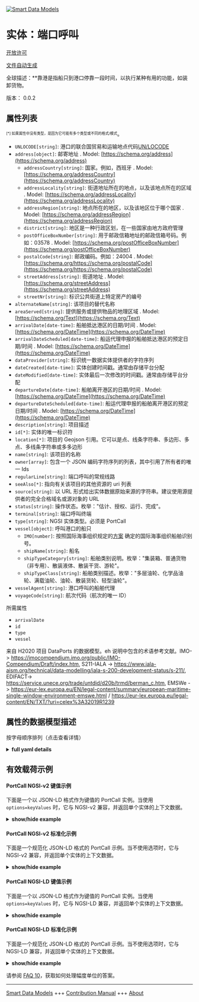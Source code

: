 <!-- 10-Header -->  
[![Smart Data Models](https://smartdatamodels.org/wp-content/uploads/2022/01/SmartDataModels_logo.png "Logo")](https://smartdatamodels.org)  
实体：端口呼叫  
=======<!-- /10-Header -->  
<!-- 15-License -->  
[开放许可](https://github.com/smart-data-models//dataModel.MarineTransport/blob/master/PortCall/LICENSE.md)  
[文件自动生成](https://docs.google.com/presentation/d/e/2PACX-1vTs-Ng5dIAwkg91oTTUdt8ua7woBXhPnwavZ0FxgR8BsAI_Ek3C5q97Nd94HS8KhP-r_quD4H0fgyt3/pub?start=false&loop=false&delayms=3000#slide=id.gb715ace035_0_60)  
<!-- /15-License -->  
<!-- 20-Description -->  
全球描述：**靠港是指船只到港口停靠一段时间，以执行某种有用的功能，如装卸货物。  
版本： 0.0.2  
<!-- /20-Description -->  
<!-- 30-PropertiesList -->  

## 属性列表  

<sup><sub>[*] 如果属性中没有类型，是因为它可能有多个类型或不同的格式/模式</sub></sup>。  
- `UNLOCODE[string]`: 港口的联合国贸易和运输地点代码[UN/LOCODE](https://unece.org/trade/cefact/unlocode-code-list-country-and-territory)  - `address[object]`: 邮寄地址  . Model: [https://schema.org/address](https://schema.org/address)	- `addressCountry[string]`: 国家。例如，西班牙  . Model: [https://schema.org/addressCountry](https://schema.org/addressCountry)  
	- `addressLocality[string]`: 街道地址所在的地点，以及该地点所在的区域  . Model: [https://schema.org/addressLocality](https://schema.org/addressLocality)  
	- `addressRegion[string]`: 地点所在的地区，以及该地区位于哪个国家  . Model: [https://schema.org/addressRegion](https://schema.org/addressRegion)  
	- `district[string]`: 地区是一种行政区划，在一些国家由地方政府管理    
	- `postOfficeBoxNumber[string]`: 用于邮政信箱地址的邮政信箱号码。例如：03578  . Model: [https://schema.org/postOfficeBoxNumber](https://schema.org/postOfficeBoxNumber)  
	- `postalCode[string]`: 邮政编码。例如：24004  . Model: [https://schema.org/https://schema.org/postalCode](https://schema.org/https://schema.org/postalCode)  
	- `streetAddress[string]`: 街道地址  . Model: [https://schema.org/streetAddress](https://schema.org/streetAddress)  
	- `streetNr[string]`: 标识公共街道上特定房产的编号    
- `alternateName[string]`: 该项目的替代名称  - `areaServed[string]`: 提供服务或提供物品的地理区域  . Model: [https://schema.org/Text](https://schema.org/Text)- `arrivalDate[date-time]`: 船舶抵达港区的日期/时间  . Model: [https://schema.org/DateTime](https://schema.org/DateTime)- `arrivalDateScheduled[date-time]`: 船运代理申报的船舶抵达港区的预定日期/时间  . Model: [https://schema.org/DateTime](https://schema.org/DateTime)- `dataProvider[string]`: 标识统一数据实体提供者的字符序列  - `dateCreated[date-time]`: 实体创建时间戳。通常由存储平台分配  - `dateModified[date-time]`: 实体最后一次修改的时间戳。通常由存储平台分配  - `departureDate[date-time]`: 船舶离开港区的日期/时间  . Model: [https://schema.org/DateTime](https://schema.org/DateTime)- `departureDateScheduled[date-time]`: 船运代理申报的船舶离开港区的预定日期/时间  . Model: [https://schema.org/DateTime](https://schema.org/DateTime)- `description[string]`: 项目描述  - `id[*]`: 实体的唯一标识符  - `location[*]`: 项目的 Geojson 引用。它可以是点、线条字符串、多边形、多点、多线条字符串或多多边形  - `name[string]`: 该项目的名称  - `owner[array]`: 包含一个 JSON 编码字符序列的列表，其中引用了所有者的唯一 Ids  - `regularLine[string]`: 端口呼叫的常规线路  - `seeAlso[*]`: 指向有关该项目的其他资源的 uri 列表  - `source[string]`: 以 URL 形式给出实体数据原始来源的字符串。建议使用源提供者的完全合格域名或源对象的 URL  - `status[string]`: 操作状态。枚举："估计、授权、运行、完成"。  - `terminal[string]`: 端口呼叫终端  - `type[string]`: NGSI 实体类型。必须是 PortCall  - `vessel[object]`: 呼叫港口的船只  	- `IMO[number]`: 按照国际海事组织规定的[方案](https://www.imo.org/en/OurWork/IIIS/Pages/IMO-Identification-Number-Schemes.aspx) 确定的国际海事组织船舶识别号。    
	- `shipName[string]`: 船名    
	- `shipTypeCategory[string]`: 船舶类别说明。枚举："集装箱、普通货物（非专用）、散装液体、散装干货、游轮"。    
	- `shipTypeClass[string]`: 船舶类别描述。枚举："多层油轮、化学品油轮、满载油轮、油轮、散装货轮、轻型油轮"。    
- `vesselAgent[string]`: 港口呼叫的船舶代理  - `voyageCode[string]`: 航次代码（航次的唯一 ID）  <!-- /30-PropertiesList -->  
<!-- 35-RequiredProperties -->  
所需属性  
- `arrivalDate`  - `id`  - `type`  - `vessel`  <!-- /35-RequiredProperties -->  
<!-- 40-NotesYaml -->  
来自 H2020 项目 DataPorts 的数据模型。eh 说明中包含的术语参考文献。IMO-> https://imocompendium.imo.org/public/IMO-Compendium/Draft/index.htm, S211-IALA -> https://www.iala-aism.org/technical/data-modelling/iala-s-200-development-status/s-211/, EDIFACT-> https://service.unece.org/trade/untdid/d20b/trmd/berman_c.htm, EMSWe -> https://eur-lex.europa.eu/EN/legal-content/summary/european-maritime-single-window-environment-emswe.html / https://eur-lex.europa.eu/legal-content/EN/TXT/?uri=celex%3A32019R1239  
<!-- /40-NotesYaml -->  
<!-- 50-DataModelHeader -->  
## 属性的数据模型描述  
按字母顺序排列（点击查看详情）  
<!-- /50-DataModelHeader -->  
<!-- 60-ModelYaml -->  
<details><summary><strong>full yaml details</strong></summary>    
```yaml  
PortCall:    
  description: 'This data model is intended to provide information about PortCalls (the visit of a ship to a port). It allows to represent the properties of each PortCall, including the visiting Vessel (partially loaded and referenced to Vessel entity for more info). On each attribute references related to elements of other well known standards are included. The data model is intended to provide the basic information about a PortCall, that is, the data relative to the arrival and the departure of the ship from the port, but not intermediate activities (berthing, operations, ...) that are defined in other linked entities (Berth, Operation, ...)'    
  properties:    
    UNLOCODE:    
      description: 'United Nations Code for Trade and Transport Locations, [UN/LOCODE](https://unece.org/trade/cefact/unlocode-code-list-country-and-territory), of the port. to be deprecated. Use portCode instead'    
      type: string    
      x-ngsi:    
        type: Property    
    address:    
      description: The mailing address    
      properties:    
        addressCountry:    
          description: 'The country. For example, Spain'    
          type: string    
          x-ngsi:    
            model: https://schema.org/addressCountry    
            type: Property    
        addressLocality:    
          description: 'The locality in which the street address is, and which is in the region'    
          type: string    
          x-ngsi:    
            model: https://schema.org/addressLocality    
            type: Property    
        addressRegion:    
          description: 'The region in which the locality is, and which is in the country'    
          type: string    
          x-ngsi:    
            model: https://schema.org/addressRegion    
            type: Property    
        district:    
          description: 'A district is a type of administrative division that, in some countries, is managed by the local government'    
          type: string    
          x-ngsi:    
            type: Property    
        postOfficeBoxNumber:    
          description: 'The post office box number for PO box addresses. For example, 03578'    
          type: string    
          x-ngsi:    
            model: https://schema.org/postOfficeBoxNumber    
            type: Property    
        postalCode:    
          description: 'The postal code. For example, 24004'    
          type: string    
          x-ngsi:    
            model: https://schema.org/https://schema.org/postalCode    
            type: Property    
        streetAddress:    
          description: The street address    
          type: string    
          x-ngsi:    
            model: https://schema.org/streetAddress    
            type: Property    
        streetNr:    
          description: Number identifying a specific property on a public street    
          type: string    
          x-ngsi:    
            type: Property    
      type: object    
      x-ngsi:    
        model: https://schema.org/address    
        type: Property    
    agentChangeDate:    
      description: "[EMSWe: -] [EDI: -] [S211: -] [IMO: -] "    
      format: date-time    
      type: string    
      x-ngsi:    
        model: 'https://schema.org/Text represented by an ISO 8601 UTC format, If a change of ship agent occurs during the PortCall, this must be not null, and contains the date and time contract of new agent (secondAgentRef)'    
        type: Property    
    agentLegalCode:    
      description: 'Legal identifier code of the PortCall''s ship Agent. [EMSWe: -] [EDI: -] [S211: -] [IMO: -] '    
      type: string    
      x-ngsi:    
        model: https://schema.org/Text    
        type: Property    
    agentName:    
      description: 'The name of the Agent at Port of the ship (aka consignor). [EMSWe: DE-009-01] [EDI: NAD-3035-ZME-CV] [IMO: IMO0002]'    
      type: string    
      x-ngsi:    
        model: https://schema.org/Text    
        type: Property    
    alternateName:    
      description: An alternative name for this item    
      type: string    
      x-ngsi:    
        type: Property    
    areaServed:    
      description: The geographic area where a service or offered item is provided    
      type: string    
      x-ngsi:    
        model: https://schema.org/Text    
        type: Property    
    arrivalDate:    
      description: Date/time of ship arrival at port area. To be deprecated. Use ata instead    
      format: date-time    
      type: string    
      x-ngsi:    
        model: https://schema.org/DateTime    
        type: Property    
    arrivalDateScheduled:    
      description: 'Scheduled date/time of ship arrival at port area, as declared by shipping agent. To be deprecated. Use eta instead'    
      format: date-time    
      type: string    
      x-ngsi:    
        model: https://schema.org/DateTime    
        type: Property    
    ata:    
      description: 'Date and time of Actual Time of Arrival to Port (ISO 8601 UTC format). [EMSWe: DE-005-02] [IALA_S211:locationState.timeType.ACTUAL] [IMO:IMO0063]'    
      format: date-time    
      type: string    
      x-ngsi:    
        model: https://schema.org/Text    
        type: Property    
    atd:    
      description: 'Date and time of Actual Time of Departure  from Port.  (ISO 8601 UTC format). [IALA_S211:timeType=2] [EMSWe: DE-005-03] [IALA_S211:locationState.timeType.ACTUAL] [IMO:IMO0065] '    
      format: date-time    
      type: string    
      x-ngsi:    
        model: https://schema.org/Text    
        type: Property    
    authorizationDate:    
      description: Date and time of authorization represented by an ISO 8601 UTC format    
      format: date-time    
      type: string    
      x-ngsi:    
        model: https://schema.org/Text    
        type: Property    
    authorizedBy:    
      description: 'Codes to identify which authority has approved or denied the visit of the ship. [EMSWe: DE-027-01] [EDIFACT:BGM-4443] [IMO:IMO0010]'    
      enum:    
        - PORT_AUTHORITY    
        - ARMY_AUTHORITY    
        - PORT_ARMY_AUTHORITIES    
      type: string    
      x-ngsi:    
        model: https://schema.org/Text    
        type: Property    
    callSign:    
      description: 'Identification signal of a vessel when initially connecting by radio [EMSWe: DE-065-05] [EDI: BGM-RFF] [S211: Call Name / Call Sign] [IMO: IMO0136] '    
      type: string    
      x-ngsi:    
        model: https://schema.org/Number    
        type: Property    
    crewArrival:    
      description: 'Number of crew at arrival. [EMSWe: DE-013-03] [EDIFACT:QTY-6063-ZTE] [IMO:IMO0086]'    
      type: number    
      x-ngsi:    
        model: https://schema.org/Text    
        type: Property    
    crewDeparture:    
      description: 'Number of crew at departure. [EMSWe: DE-013-03] [EDIFACT:QTY-6063-ZTS] [IMO:IMO0086] '    
      type: number    
      x-ngsi:    
        model: https://schema.org/Text    
        type: Property    
    dangerousGoodsCarried:    
      description: 'A ''yes/no'' indicator whether the ship is carrying any dangerous goods.[EMSWe: DE-018-02] [EDIFACT:FTX-4441-ZCD] [IMO:IMO0046]'    
      type: boolean    
      x-ngsi:    
        model: https://schema.org/Boolean    
        type: Property    
    dangerousGoodsLoading:    
      description: 'A ''yes/no'' indicator whether the ship is loading any dangerous goods in this port. [EMSWe: DE-018-02] [EDIFACT:FTX-4441-ZDD] [IMO:IMO0046]'    
      type: boolean    
      x-ngsi:    
        model: https://schema.org/Boolean    
        type: Property    
    dangerousGoodsUnloading:    
      description: 'A ''yes/no'' indicator whether the ship is unloading any dangerous goods in this port. [EMSWe: DE-018-02] [EDIFACT:FTX-4441-ZBD] [IMO:IMO0046]'    
      type: boolean    
      x-ngsi:    
        model: https://schema.org/Boolean    
        type: Property    
    dataProvider:    
      description: A sequence of characters identifying the provider of the harmonised data entity    
      type: string    
      x-ngsi:    
        type: Property    
    dateCreated:    
      description: Entity creation timestamp. This will usually be allocated by the storage platform    
      format: date-time    
      type: string    
      x-ngsi:    
        type: Property    
    dateModified:    
      description: Timestamp of the last modification of the entity. This will usually be allocated by the storage platform    
      format: date-time    
      type: string    
      x-ngsi:    
        type: Property    
    departureAuthorizationDate:    
      description: Date and time of authorization for the departure by authorities represented by an ISO 8601 UTC format    
      format: date-time    
      type: string    
      x-ngsi:    
        model: https://schema.org/Text    
        type: Property    
    departureDate:    
      description: Date/time of ship leaving port area. To be deprecated. Use atd instead    
      format: date-time    
      type: string    
      x-ngsi:    
        model: https://schema.org/DateTime    
        type: Property    
    departureDateScheduled:    
      description: 'Scheduled date/time of ship leaving port area, as declared by shipping agent. To be deprecated. Use etd instead'    
      format: date-time    
      type: string    
      x-ngsi:    
        model: https://schema.org/DateTime    
        type: Property    
    description:    
      description: A description of this item    
      type: string    
      x-ngsi:    
        type: Property    
    eta:    
      description: 'Date and time of Estimated Time of Arrival to Port expected by Port Authority  (ISO 8601 UTC format). [EMSWe: DE-005-09] [EDIFACT:DTM-2005-132] [IALA_S211:locationState.timeType.ESTIMATED] [IMO:IMO0064]'    
      format: date-time    
      type: string    
      x-ngsi:    
        model: https://schema.org/Text    
        type: Property    
    etd:    
      description: 'Date and time of Estimated Time of Departure  from Port, expected by Port Authority  (ISO 8601 UTC format). [EMSWe: DE-005-04] [EDIFACT:DTM-2005-133] [IALA_S211:locationState.timeType.ESTIMATED] [IMO:IMO0066]'    
      format: date-time    
      type: string    
      x-ngsi:    
        model: https://schema.org/Text    
        type: Property    
    id:    
      anyOf:    
        - description: Identifier format of any NGSI entity    
          maxLength: 256    
          minLength: 1    
          pattern: ^[\w\-\.\{\}\$\+\*\[\]`|~^@!,:\\]+$    
          type: string    
          x-ngsi:    
            type: Property    
        - description: Identifier format of any NGSI entity    
          format: uri    
          type: string    
          x-ngsi:    
            type: Property    
      description: Unique identifier of the entity    
      x-ngsi:    
        type: Property    
    imo:    
      description: 'IMO ship identification number, following the [scheme](https://www.imo.org/en/OurWork/IIIS/Pages/IMO-Identification-Number-Schemes.aspx) defined by the International Maritime Organization. [EMSWe: DE-003-03] [EDIFACT:TDT-8213] [IALA_S211:vesselId] [IMO:IMO0140]'    
      type: number    
      x-ngsi:    
        model: https://schema.org/Number    
        type: Property    
    interiorTraffic:    
      description: ""    
      type: boolean    
      x-ngsi:    
        model: 'https://schema.org/Boolean.Indicator of interior navigation port call'    
        type: Property    
    lastPortCode:    
      description: 'Last port of call, coded.The code representing the port immediately previous to the port of arrival, if available. [EMSWe: DE-005-05] [EDIFACT:LOC-3227-92] [IMO:IMO0076] '    
      type: string    
      x-ngsi:    
        model: https://schema.org/Text    
        type: Property    
    location:    
      description: 'Geojson reference to the item. It can be Point, LineString, Polygon, MultiPoint, MultiLineString or MultiPolygon'    
      oneOf:    
        - description: Geojson reference to the item. Point    
          properties:    
            bbox:    
              items:    
                type: number    
              minItems: 4    
              type: array    
            coordinates:    
              items:    
                type: number    
              minItems: 2    
              type: array    
            type:    
              enum:    
                - Point    
              type: string    
          required:    
            - type    
            - coordinates    
          title: GeoJSON Point    
          type: object    
          x-ngsi:    
            type: GeoProperty    
        - description: Geojson reference to the item. LineString    
          properties:    
            bbox:    
              items:    
                type: number    
              minItems: 4    
              type: array    
            coordinates:    
              items:    
                items:    
                  type: number    
                minItems: 2    
                type: array    
              minItems: 2    
              type: array    
            type:    
              enum:    
                - LineString    
              type: string    
          required:    
            - type    
            - coordinates    
          title: GeoJSON LineString    
          type: object    
          x-ngsi:    
            type: GeoProperty    
        - description: Geojson reference to the item. Polygon    
          properties:    
            bbox:    
              items:    
                type: number    
              minItems: 4    
              type: array    
            coordinates:    
              items:    
                items:    
                  items:    
                    type: number    
                  minItems: 2    
                  type: array    
                minItems: 4    
                type: array    
              type: array    
            type:    
              enum:    
                - Polygon    
              type: string    
          required:    
            - type    
            - coordinates    
          title: GeoJSON Polygon    
          type: object    
          x-ngsi:    
            type: GeoProperty    
        - description: Geojson reference to the item. MultiPoint    
          properties:    
            bbox:    
              items:    
                type: number    
              minItems: 4    
              type: array    
            coordinates:    
              items:    
                items:    
                  type: number    
                minItems: 2    
                type: array    
              type: array    
            type:    
              enum:    
                - MultiPoint    
              type: string    
          required:    
            - type    
            - coordinates    
          title: GeoJSON MultiPoint    
          type: object    
          x-ngsi:    
            type: GeoProperty    
        - description: Geojson reference to the item. MultiLineString    
          properties:    
            bbox:    
              items:    
                type: number    
              minItems: 4    
              type: array    
            coordinates:    
              items:    
                items:    
                  items:    
                    type: number    
                  minItems: 2    
                  type: array    
                minItems: 2    
                type: array    
              type: array    
            type:    
              enum:    
                - MultiLineString    
              type: string    
          required:    
            - type    
            - coordinates    
          title: GeoJSON MultiLineString    
          type: object    
          x-ngsi:    
            type: GeoProperty    
        - description: Geojson reference to the item. MultiLineString    
          properties:    
            bbox:    
              items:    
                type: number    
              minItems: 4    
              type: array    
            coordinates:    
              items:    
                items:    
                  items:    
                    items:    
                      type: number    
                    minItems: 2    
                    type: array    
                  minItems: 4    
                  type: array    
                type: array    
              type: array    
            type:    
              enum:    
                - MultiPolygon    
              type: string    
          required:    
            - type    
            - coordinates    
          title: GeoJSON MultiPolygon    
          type: object    
          x-ngsi:    
            type: GeoProperty    
      x-ngsi:    
        type: GeoProperty    
    manifestActivated:    
      description: ""    
      type: boolean    
      x-ngsi:    
        model: 'https://schema.org/Boolean.Indicator of the Activation of the Manifest of the Cargo, related to [MSWE: DE-036-04:Manifest number]'    
        type: Property    
    manifestActivationDate:    
      description: 'Date and time of approval of the cargo manifest. [MSWE: DE-036-04:Manifest number]'    
      format: date-time    
      type: string    
      x-ngsi:    
        model: https://schema.org/Text    
        type: Property    
    masterName:    
      description: 'Name of master [EMSWe: DE-053-01] [EDIFACT:NAD-3035-ZME] [IMO:IMO0083]'    
      type: string    
      x-ngsi:    
        model: https://schema.org/Text    
        type: Property    
    mmsi:    
      description: 'Marine Mobile Service Identity Number (a temporarily assigned UID, issued by that object''s current flag state)[EMSWe: DE-068-09] [EDIFACT:TDT-1131] [IALA_S211:vesselId] [IMO:IMO0178]'    
      type: number    
      x-ngsi:    
        model: https://schema.org/Number    
        type: Property    
    mrn:    
      description: 'MRN coded identifier. It has to be related to the entity in a way that is well-known by different organisms the meaning and the initiator of the entity, and all next parties will maintain on its original value. This identifier must be an UNIQUE identifier of the PortCall entity assigned by the system who created on first the entity. This URN should Conforms MRN & IETF specifically RFC 2141, RFC 5234, and RFC 8141. The proposed format is id::=''urn:mrn:<OID>:<ONSS>:portcalls:portcall:id:[0-9]+'' where OID:= Organisation UN/LOCODE, OONSS:=Organization Name of Service, 9999999 an increasing, unique identifier that the issuer of the PortCall entity will identify on his systems (i.e. a SQL row-id), i.e. urn:mrn:eshuv:portcalls:portcall:id:19002. See [Unlocode](https://unece.org/trade/cefact/unlocode-code-list-country-and-territory)In international standards is also known as [Ship''s Visit]'    
      type: string    
      x-ngsi:    
        type: Property    
    name:    
      description: The name of this item    
      type: string    
      x-ngsi:    
        type: Property    
    nextPortCode:    
      description: 'Next port of call, coded.The code representing the port immediately previous to the port of arrival, if available.. Related to IALA_S211:nestPortCallCod / IMO. [EMSWe: DE-005-07] [EDIFACT:LOC-3227-61] [IMO:IMO0120]'    
      type: string    
      x-ngsi:    
        model: https://schema.org/Text    
        type: Property    
    owner:    
      description: A List containing a JSON encoded sequence of characters referencing the unique Ids of the owner(s)    
      items:    
        anyOf:    
          - description: Identifier format of any NGSI entity    
            maxLength: 256    
            minLength: 1    
            pattern: ^[\w\-\.\{\}\$\+\*\[\]`|~^@!,:\\]+$    
            type: string    
            x-ngsi:    
              type: Property    
          - description: Identifier format of any NGSI entity    
            format: uri    
            type: string    
            x-ngsi:    
              type: Property    
        description: Unique identifier of the entity    
        x-ngsi:    
          type: Property    
      type: array    
      x-ngsi:    
        type: Property    
    passengersArrival:    
      description: 'Number of passengers at arrival. [EMSWe: DE-013-02] [EDIFACT:QTY-6063-ZPE] [IMO:IMO0087].'    
      type: number    
      x-ngsi:    
        model: https://schema.org/Text    
        type: Property    
    passengersDeparture:    
      description: 'Number of passengers at departure. [EMSWe: DE-013-02] [EDIFACT:QTY-6063-ZPS] [IMO:IMO0087]'    
      type: number    
      x-ngsi:    
        model: https://schema.org/Text    
        type: Property    
    portCallNumber:    
      description: 'Port call identifier in MRN format. First element of the NSS should be the 5 character UN/Locode of the port, later the YEAR and finishing with a sequential number in this port [LLLLLYYYY99999] where LLLLL is the UN/LOCODE of the visited port, YYYY is the year, and 99999 is a unique sequential number assigned by port authority unique on each year (i.e. ESHUV202310323). An abbreviation can be used for UN/LOCODE (i.e. H202310323).  The portCallNumber is assigned during the initial steps of the visit, but could be null at the beginning. In international standards is also known as [Port Call ID], [Visit ID] or [Port Call Coded]. See [Unlocode](https://unece.org/trade/cefact/unlocode-code-list-country-and-territory) [EMSWe: DG-004/DG-004-01] [EDIFACT:BGM-1004] [IALA_S211:portCallId] [IMO:IMO108+IMO0153]'    
      type: string    
      x-ngsi:    
        model: https://schema.org/Text    
        type: Property    
    portCode:    
      description: 'United Nations Code for Trade and Transport Locations. See [Unlocode](https://unece.org/trade/cefact/unlocode-code-list-country-and-territory) [EMSWe: DE-004-04] [EDIFACT:LOC-3227-153] [IALA_S211:portCode] [IMO:IMO0108]'    
      type: string    
      x-ngsi:    
        model: https://schema.org/Text    
        type: Property    
    pta:    
      description: 'Date and time of Planned Time of Arrival to Port by Port Authority Berthing Plan  (ISO 8601 UTC format). [EDIFACT:DTM-2005-155] [IALA_S211:locationState.timeType.PLANNED] [IMO:IMO0235]'    
      format: date-time    
      type: string    
      x-ngsi:    
        model: https://schema.org/Text    
        type: Property    
    ptd:    
      description: 'Date and time of Planned Time of Departure  from Port, planned by Port Authority Berthing Plan  (ISO 8601 UTC format). [EDI: DTM-2005-156] [S211: locationState.timeType.PLANNED] [IMO: IMO0236]'    
      format: date-time    
      type: string    
      x-ngsi:    
        model: https://schema.org/Text    
        type: Property    
    regularLine:    
      description: 'Name of the regular line if any. [EMSWe: DE-004-02] [EDIFACT:-] [IMO:-]'    
      type: string    
      x-ngsi:    
        model: https://schema.org/Text    
        type: Property    
    remarks:    
      description: 'Comments about this PortCall by the Porth Authority. [EMSWe: DE-038-01] [EDIFACT:FTX-4440-AAI] [IALA_S211:comment] [IMO: IMO0196]'    
      type: string    
      x-ngsi:    
        model: https://schema.org/Text    
        type: Property    
    rta:    
      description: 'Date and time of Requested Time of Arrival to Port. Requested by Consignee to Port Authority  (ISO 8601 UTC format). [EDIFACT:DTM-2005-178] [IALA_S211:locationState.timeType.REQUIRED] [IMO:IMO0234]'    
      format: date-time    
      type: string    
      x-ngsi:    
        model: https://schema.org/Text    
        type: Property    
    rtd:    
      description: 'Date and time of Requested Time of Departure from Port. Requested by Consignee to Port Authority  (ISO 8601 UTC format). [EDIFACT:DTM-2005-189] [IALA_S211:locationState.timeType.REQUIRED] [IMO:IMO0237]'    
      format: date-time    
      type: string    
      x-ngsi:    
        model: https://schema.org/Text    
        type: Property    
    secondAgentLegalCode:    
      description: 'Legal identifier code of the PortCall''s ship Agent. [EMSWe: -] [EDI: -] [S211: -] [IMO: -] '    
      type: string    
      x-ngsi:    
        model: https://schema.org/Text    
        type: Property    
    secondAgentName:    
      description: 'The name of the new Agent at Port of the Sipping Line and usually the consignor or the load. [EMSWe: DE-009-01] [EDI: NAD-3035-ZME-CV] [IMO: IMO0002] '    
      type: string    
      x-ngsi:    
        model: https://schema.org/Text    
        type: Property    
    seeAlso:    
      description: list of uri pointing to additional resources about the item    
      oneOf:    
        - items:    
            format: uri    
            type: string    
          minItems: 1    
          type: array    
        - format: uri    
          type: string    
      x-ngsi:    
        type: Property    
    shipName:    
      description: Name of the vessel    
      type: string    
      x-ngsi:    
        type: Property    
    source:    
      description: 'A sequence of characters giving the original source of the entity data as a URL. Recommended to be the fully qualified domain name of the source provider, or the URL to the source object'    
      type: string    
      x-ngsi:    
        type: Property    
    status:    
      description: 'Current status of the PortCall in its lifetime, from request to authorization by port and civil authorities and completion. [EMSWe: DE-019-07] [EDIFACT:BGM-1225] [IALA_S211:serviceState: timeSequence:VESSEL]. Enum:''ACCEPTED, AUTHORIZED, CANCELLED, COMPLETED, DENIED, ESTIMATED, INITIATED, REQUESTED, REJECTED, INVOICING, INVOICED, OPERATIONAL'''    
      enum:    
        - ACCEPTED    
        - AUTHORIZED    
        - CANCELLED    
        - COMPLETED    
        - DENIED    
        - ESTIMATED    
        - INITIATED    
        - REQUESTED    
        - REJECTED    
        - INVOICING    
        - INVOICED    
        - OPERATIONAL    
      type: string    
      x-ngsi:    
        model: https://schema.org/Text    
        type: Property    
    terminal:    
      description: 'Name of the terminal [EMSWe:-] [EDIFACT:-] [IMO:-]'    
      type: string    
      x-ngsi:    
        model: https://schema.org/Text    
        type: Property    
    type:    
      description: NGSI Entity type. It has to be PortCall    
      enum:    
        - PortCall    
      type: string    
      x-ngsi:    
        type: Property    
    vessel:    
      description: 'Calling vessel of the portcall. To be deprecated. Use individual attributes IMO, vesselTypeCategory, vesselTypeCategory, vesselName. To be deprecated in this object'    
      properties:    
        imo:    
          description: 'IMO ship identification number, following the [scheme](https://www.imo.org/en/OurWork/IIIS/Pages/IMO-Identification-Number-Schemes.aspx) defined by the International Maritime Organization. [EMSWe: DE-003-03] [EDIFACT:TDT-8213] [IALA_S211:vesselId] [IMO:IMO0140]. To be deprecated in this object'    
          type: number    
          x-ngsi:    
            model: https://schema.org/Number    
            type: Property    
        shipName:    
          description: Name of the vessel. To To be deprecated in this object    
          type: string    
          x-ngsi:    
            type: Property    
        shipTypeCategory:    
          description: 'Description of vessel category. Enum: ''CONTAINER, GENERAL CARGO NON SPECIALIZED, LIQUID BULK, DRY BULK, CRUISE''. To be deprecated in this object'    
          enum:    
            - CONTAINER    
            - GENERAL CARGO NON SPECIALIZED    
            - LIQUID BULK    
            - DRY BULK    
            - CRUISE    
          type: string    
          x-ngsi:    
            type: Property    
        shipTypeClass:    
          description: 'Description of vessel class. Enum: ''MULTI-DECKER, CHEMICAL TANKER, FULL CONTAINER, OIL TANKER, BULK CARRIER, LG TANKER''. To be deprecated in this object'    
          enum:    
            - MULTI-DECKER    
            - CHEMICAL TANKER    
            - FULL CONTAINER    
            - OIL TANKER    
            - BULK CARRIER    
            - LG TANKER    
          type: string    
          x-ngsi:    
            type: Property    
      type: object    
      x-ngsi:    
        type: Property    
    vesselAgent:    
      description: Vessel Agent of the portcall. To be deprecated. Use agentName instead    
      type: string    
      x-ngsi:    
        type: Property    
    vesselName:    
      description: 'Name of the Vessel. [EMSWe: DE-003-07] [EDIFACT:TDT-8212] [IMO:IMO0142]'    
      type: string    
      x-ngsi:    
        model: https://schema.org/Text    
        type: Property    
    vesselRef:    
      anyOf:    
        - description: Identifier format of any NGSI entity    
          maxLength: 256    
          minLength: 1    
          pattern: ^[\w\-\.\{\}\$\+\*\[\]`|~^@!,:\\]+$    
          type: string    
          x-ngsi:    
            type: Property    
        - description: 'Identifier format of any NGSI entity in MRN format [NGSI-MarineTransport.PortCallVessel.id'    
          format: uri    
          type: string    
          x-ngsi:    
            type: Property    
      description: Related PortCallVessel with all fields loaded with further info. Reference to MarineTransport.MasterVessel/schema.json    
      x-ngsi:    
        type: Relationship    
    vesselTypeCategory:    
      description: 'Description of vessel category. Enum: ''CONTAINER, GENERAL CARGO NON SPECIALIZED, LIQUID BULK, DRY BULK, CRUISE'''    
      enum:    
        - CONTAINER    
        - GENERAL CARGO NON SPECIALIZED    
        - LIQUID BULK    
        - DRY BULK    
        - CRUISE    
      type: string    
      x-ngsi:    
        type: Property    
    vesselTypeClass:    
      description: 'Description of vessel class. Enum: ''MULTI-DECKER, CHEMICAL TANKER, FULL CONTAINER, OIL TANKER, BULK CARRIER, LG TANKER'''    
      enum:    
        - MULTI-DECKER    
        - CHEMICAL TANKER    
        - FULL CONTAINER    
        - OIL TANKER    
        - BULK CARRIER    
        - LG TANKER    
      type: string    
      x-ngsi:    
        type: Property    
    voyageCode:    
      description: Voyage code (unique ID of a voyage). To be deprecated. Use voyageNumber instead    
      type: string    
      x-ngsi:    
        type: Property    
    voyageNumber:    
      description: 'Number of voyage. [EMSWe: DE-004-02] [EDIFACT:-] [IMO:-]'    
      type: string    
      x-ngsi:    
        model: https://schema.org/Text    
        type: Property    
    wasteAgreementExists:    
      description: 'All waste delivery indicator. Waste collection paid indicator. Exists agreement with Port Authority for waste discharge and treatment. [EDIFACT:FTX-4441-ZRS/ZRL] [IALA_S211:locationReferenceObject. SLUDGE_VESSEL]'    
      type: boolean    
      x-ngsi:    
        model: https://schema.org/Boolean    
        type: Property    
  required:    
    - id    
    - type    
    - eta    
    - status    
  type: object    
  x-derived-from: ""    
  x-disclaimer: 'Redistribution and use in source and binary forms, with or without modification, are permitted  provided that the license conditions are met. Copyleft (c) 2024 Contributors to Smart Data Models Program'    
  x-license-url: https://github.com/smart-data-models/dataModel.MarineTransport/blob/master/PortCall/LICENSE.md    
  x-model-schema: https://raw.githubusercontent.com/smart-data-models/dataModel.MarineTransport/master/PortCall/schema.json    
  x-model-tags: 'ESHUV, i4trust'    
  x-version: 0.1.0    
```  
</details>    
<!-- /60-ModelYaml -->  
<!-- 70-MiddleNotes -->  
<!-- /70-MiddleNotes -->  
<!-- 80-Examples -->  
## 有效载荷示例  
#### PortCall NGSI-v2 键值示例  
下面是一个以 JSON-LD 格式作为键值的 PortCall 实例。当使用 `options=keyValues` 时，它与 NGSI-v2 兼容，并返回单个实体的上下文数据。  
<details><summary><strong>show/hide example</strong></summary>    
```json  
{  
  "id": "$af4345f234525$",  
  "mrn": "urn:mrn:eshuv:portcalls:portcall:id:941",  
  "type": "PortCall",  
  "portCode": "ESVLC",  
  "portCallNumber": "ESHUV202301296",  
  "regularLine": "BALE: CITY1 - ISLANDER",  
  "terminal": "TERMINAL ESTE, S.A.",  
  "status": "AUTHORIZED",  
  "authorizedBy": "PORT_ARMY_AUTHORITIES",  
  "authorizationDate": "2023-01-01T08:00:00.00Z",  
  "voyageNumber": "12021060223",  
  "lastPortCode": "ESBCN",  
  "nextPortCode": "NLRTM",  
  "vesselTypeCategory": "CONTAINER",  
  "vesselTypeClass": "FULL CONTAINER",  
  "vesselRef": "URI:NGSI-LD:Portcall:001",  
  "vesselName": "Acme ERC SHIP",  
  "imo": 87123445,  
  "mmsi": 210049000,  
  "callSign": "5BP-*987C3",  
  "masterName": "John Doe",  
  "wasteAgreementExists": true,  
  "dangerousGoodsCarried": true,  
  "dangerousGoodsLoading": true,  
  "dangerousGoodsUnloading": false,  
  "agentName": "Acme Consignors S.L.",  
  "agentLegalCode": "A-43242342",  
  "agentChangeDate": "2023-01-01T08:00:00",  
  "secondAgentName": "John Doe",  
  "secondAgentLegalCode": "31133133-V",  
  "manifestActivated": true,  
  "manifestActivationDate": "2023-01-01T08:00:00",  
  "interiorTraffic": false,  
  "remarks": "Fondeado hasta arreglar avería",  
  "crewArrival": 100,  
  "crewDeparture": 120,  
  "passengersArrival": 20,  
  "passengersDeparture": 25,  
  "eta": "2023-01-01T07:15:00",  
  "rta": "2023-01-01T07:30:00",  
  "pta": "2023-01-01T07:15:00",  
  "ata": "2023-01-01T08:00:00",  
  "etd": "2023-01-02T07:15:00",  
  "rtd": "2023-01-02T07:00:00",  
  "ptd": "2023-01-02T07:00:00",  
  "atd": "2023-01-02T07:00:00"  
}  
```  
</details>  
#### PortCall NGSI-v2 标准化示例  
下面是一个规范化 JSON-LD 格式的 PortCall 示例。当不使用选项时，它与 NGSI-v2 兼容，并返回单个实体的上下文数据。  
<details><summary><strong>show/hide example</strong></summary>    
```json  
{  
  "id": "$af4345f234525$",  
  "type": "PortCall",  
  "mrn": {  
    "type": "Text",  
    "value": "urn:mrn:eshuv:portcalls:portcall:id:941"  
  },  
  "portCode": {  
    "type": "Text",  
    "value": "ESVLC"  
  },  
  "portCallNumber": {  
    "type": "Text",  
    "value": "ESHUV202301296"  
  },  
  "regularLine": {  
    "type": "Text",  
    "value": "GRIMALDI - SHORT SEA SERVICE B"  
  },  
  "terminal": {  
    "type": "Text",  
    "value": "TERMINAL ESTE, S.A."  
  },  
  "status": {  
    "type": "Text",  
    "value": "AUTHORIZED"  
  },  
  "authorizedBy": {  
    "type": "Text",  
    "value": "PORT_ARMY_AUTHORITIES"  
  },  
  "authorizationDate": {  
    "type": "Date-Time",  
    "value": "2023-01-01T08:00:00.00Z"  
  },  
  "voyageNumber": {  
    "type": "Text",  
    "value": "12021060223"  
  },  
  "lastPortCode": {  
    "type": "Text",  
    "value": "ESBCN"  
  },  
  "nextPortCode": {  
    "type": "Text",  
    "value": "NLRTM"  
  },  
  "vesselTypeCategory": {  
    "type": "Text",  
    "value": "CONTAINER"  
  },  
  "vesselTypeClass": {  
    "type": "Text",  
    "value": "FULL CONTAINER"  
  },  
  "vesselRef": {  
    "type": "Text",  
    "value": "URI:NGSI-LD:Portcall:001"  
  },  
  "vesselName": {  
    "type": "Text",  
    "value": "Acme ERC SHIP"  
  },  
  "imo": {  
    "type": "Number",  
    "value": 87123445  
  },  
  "mmsi": {  
    "type": "Number",  
    "value": 210049000  
  },  
  "callSign": {  
    "type": "Text",  
    "value": "5BP-*987C3"  
  },  
  "masterName": {  
    "type": "Text",  
    "value": "John Doe"  
  },  
  "wasteAgreementExists": {  
    "type": "boolean",  
    "value": true  
  },  
  "dangerousGoodsCarried": {  
    "type": "boolean",  
    "value": true  
  },  
  "dangerousGoodsLoading": {  
    "type": "boolean",  
    "value": true  
  },  
  "dangerousGoodsUnloading": {  
    "type": "boolean",  
    "value": false  
  },  
  "agentName": {  
    "type": "Text",  
    "value": "Acme Consignors S.L."  
  },  
  "agentLegalCode": {  
    "type": "Text",  
    "value": "A-43242342"  
  },  
  "agentChangeDate": {  
    "type": "Text",  
    "value": "2023-01-01T08:00:00"  
  },  
  "secondAgentName": {  
    "type": "Text",  
    "value": "John Doe"  
  },  
  "secondAgentLegalCode": {  
    "type": "Text",  
    "value": "31133133-V"  
  },  
  "manifestActivated": {  
    "type": "boolean",  
    "value": true  
  },  
  "manifestActivationDate": {  
    "type": "Date-Time",  
    "value": "2023-01-01T08:00:00"  
  },  
  "interiorTraffic": {  
    "type": "boolean",  
    "value": false  
  },  
  "remarks": {  
    "type": "Text",  
    "value": "Fondeado hasta arreglar aver\u00eda"  
  },  
  "crewArrival": {  
    "type": "Number",  
    "value": 100  
  },  
  "crewDeparture": {  
    "type": "Number",  
    "value": 120  
  },  
  "passengersArrival": {  
    "type": "Number",  
    "value": 20  
  },  
  "passengersDeparture": {  
    "type": "Number",  
    "value": 25  
  },  
  "eta": {  
    "type": "Date-Time",  
    "value": "2023-01-01T07:15:00"  
  },  
  "rta": {  
    "type": "Date-Time",  
    "value": "2023-01-01T07:30:00"  
  },  
  "pta": {  
    "type": "Date-Time",  
    "value": "2023-01-01T07:15:00"  
  },  
  "ata": {  
    "type": "Date-Time",  
    "value": "2023-01-01T08:00:00"  
  },  
  "etd": {  
    "type": "Date-Time",  
    "value": "2023-01-02T07:15:00"  
  },  
  "rtd": {  
    "type": "Date-Time",  
    "value": "2023-01-02T07:00:00"  
  },  
  "ptd": {  
    "type": "Date-Time",  
    "value": "2023-01-02T07:00:00"  
  },  
  "atd": {  
    "type": "Date-Time",  
    "value": "2023-01-02T07:00:00"  
  }  
}  
```  
</details>  
#### PortCall NGSI-LD 键值示例  
下面是一个以 JSON-LD 格式作为键值的 PortCall 实例。当使用 `options=keyValues` 时，它与 NGSI-LD 兼容，并返回单个实体的上下文数据。  
<details><summary><strong>show/hide example</strong></summary>    
```json  
{  
  "id": "urn:ngsi-ld:$af4345f234525$",  
  "mrn": "urn:mrn:eshuv:portcalls:portcall:id:941",  
  "type": "PortCall",  
  "portCode": "ESVLC",  
  "portCallNumber": "ESHUV202301296",  
  "regularLine": "BALE: CITY1 - ISLANDER",  
  "terminal": "TERMINAL ESTE, S.A.",  
  "status": "AUTHORIZED",  
  "authorizedBy": "PORT_ARMY_AUTHORITIES",  
  "authorizationDate": "2023-01-01T08:00:00.00Z",  
  "voyageNumber": "12021060223",  
  "lastPortCode": "ESBCN",  
  "nextPortCode": "NLRTM",  
  "vesselTypeCategory": "CONTAINER",  
  "vesselTypeClass": "FULL CONTAINER",  
  "vesselRef": "URI:NGSI-LD:Portcall:001",  
  "vesselName": "Acme ERC SHIP",  
  "imo": 87123445,  
  "mmsi": 210049000,  
  "callSign": "5BP-*987C3",  
  "masterName": "John Doe",  
  "wasteAgreementExists": true,  
  "dangerousGoodsCarried": true,  
  "dangerousGoodsLoading": true,  
  "dangerousGoodsUnloading": false,  
  "agentName": "Acme Consignors S.L.",  
  "agentLegalCode": "A-43242342",  
  "agentChangeDate": "2023-01-01T08:00:00",  
  "secondAgentName": "John Doe",  
  "secondAgentLegalCode": "31133133-V",  
  "manifestActivated": true,  
  "manifestActivationDate": "2023-01-01T08:00:00",  
  "interiorTraffic": false,  
  "remarks": "Fondeado hasta arreglar averÃ­a",  
  "crewArrival": 100,  
  "crewDeparture": 120,  
  "passengersArrival": 20,  
  "passengersDeparture": 25,  
  "eta": "2023-01-01T07:15:00",  
  "rta": "2023-01-01T07:30:00",  
  "pta": "2023-01-01T07:15:00",  
  "ata": "2023-01-01T08:00:00",  
  "etd": "2023-01-02T07:15:00",  
  "rtd": "2023-01-02T07:00:00",  
  "ptd": "2023-01-02T07:00:00",  
  "atd": "2023-01-02T07:00:00",  
  "@context": [  
    "https://raw.githubusercontent.com/smart-data-models/dataModel.MarineTransport/master/context.jsonld"  
  ]  
}  
```  
</details>  
#### PortCall NGSI-LD 标准化示例  
下面是一个规范化 JSON-LD 格式的 PortCall 示例。当不使用选项时，它与 NGSI-LD 兼容，并返回单个实体的上下文数据。  
<details><summary><strong>show/hide example</strong></summary>    
```json  
{  
  "id": "urn:ngsi-ld:$af4345f234525$",  
  "type": "PortCall",  
  "mrn": {  
    "type": "Property",  
    "value": "urn:mrn:eshuv:portcalls:portcall:id:941"  
  },  
  "portCode": {  
    "type": "Property",  
    "value": "ESVLC"  
  },  
  "portCallNumber": {  
    "type": "Property",  
    "value": "ESHUV202301296"  
  },  
  "regularLine": {  
    "type": "Property",  
    "value": "GRIMALDI - SHORT SEA SERVICE B"  
  },  
  "terminal": {  
    "type": "Property",  
    "value": "TERMINAL ESTE, S.A."  
  },  
  "status": {  
    "type": "Property",  
    "value": "AUTHORIZED"  
  },  
  "authorizedBy": {  
    "type": "Property",  
    "value": "PORT_ARMY_AUTHORITIES"  
  },  
  "authorizationDate": {  
    "type": "Date-Time",  
    "value": "2023-01-01T08:00:00.00Z"  
  },  
  "voyageNumber": {  
    "type": "Property",  
    "value": "12021060223"  
  },  
  "lastPortCode": {  
    "type": "Property",  
    "value": "ESBCN"  
  },  
  "nextPortCode": {  
    "type": "Property",  
    "value": "NLRTM"  
  },  
  "vesselTypeCategory": {  
    "type": "Property",  
    "value": "CONTAINER"  
  },  
  "vesselTypeClass": {  
    "type": "Property",  
    "value": "FULL CONTAINER"  
  },  
  "vesselRef": {  
    "type": "Relationship",  
    "object": "URI:NGSI-LD:Portcall:001"  
  },  
  "vesselName": {  
    "type": "Property",  
    "value": "Acme ERC SHIP"  
  },  
  "imo": {  
    "type": "Property",  
    "value": 87123445  
  },  
  "mmsi": {  
    "type": "Property",  
    "value": 210049000  
  },  
  "callSign": {  
    "type": "Property",  
    "value": "5BP-*987C3"  
  },  
  "masterName": {  
    "type": "Property",  
    "value": "John Doe"  
  },  
  "wasteAgreementExists": {  
    "type": "Property",  
    "value": true  
  },  
  "dangerousGoodsCarried": {  
    "type": "Property",  
    "value": true  
  },  
  "dangerousGoodsLoading": {  
    "type": "Property",  
    "value": true  
  },  
  "dangerousGoodsUnloading": {  
    "type": "Property",  
    "value": false  
  },  
  "agentName": {  
    "type": "Property",  
    "value": "Acme Consignors S.L."  
  },  
  "agentLegalCode": {  
    "type": "Property",  
    "value": "A-43242342"  
  },  
  "agentChangeDate": {  
    "type": "Property",  
    "value": {  
      "@type": "date-time",  
      "@value": "2023-01-01T08:00:00"  
    }  
  },  
  "secondAgentName": {  
    "type": "Property",  
    "value": "John Doe"  
  },  
  "secondAgentLegalCode": {  
    "type": "Property",  
    "value": "31133133-V"  
  },  
  "manifestActivated": {  
    "type": "Property",  
    "value": true  
  },  
  "manifestActivationDate": {  
    "type": "Property",  
    "value": {  
      "@type": "date-time",  
      "@value": "2023-01-01T08:00:00"  
    }  
  },  
  "interiorTraffic": {  
    "type": "Property",  
    "value": false  
  },  
  "remarks": {  
    "type": "Property",  
    "value": "Fondeado hasta arreglar averia"  
  },  
  "crewArrival": {  
    "type": "Property",  
    "value": 100  
  },  
  "crewDeparture": {  
    "type": "Property",  
    "value": 120  
  },  
  "passengersArrival": {  
    "type": "Property",  
    "value": 20  
  },  
  "passengersDeparture": {  
    "type": "Property",  
    "value": 25  
  },  
  "eta": {  
    "type": "Property",  
    "value": {  
      "@type": "date-time",  
      "@value": "2023-01-01T07:15:00"  
    }  
  },  
  "rta": {  
    "type": "Property",  
    "value": {  
      "@type": "date-time",  
      "@value": "2023-01-01T07:30:00"  
    }  
  },  
  "pta": {  
    "type": "Property",  
    "value": {  
      "@type": "date-time",  
      "@value": "2023-01-01T07:15:00"  
    }  
  },  
  "ata": {  
    "type": "Property",  
    "value": {  
      "@type": "date-time",  
      "@value": "2023-01-01T08:00:00"  
    }  
  },  
  "etd": {  
    "type": "Property",  
    "value": {  
      "@type": "date-time",  
      "@value": "2023-01-02T07:15:00"  
    }  
  },  
  "rtd": {  
    "type": "Property",  
    "value": {  
      "@type": "date-time",  
      "@value": "2023-01-02T07:00:00"  
    }  
  },  
  "ptd": {  
    "type": "Property",  
    "value": {  
      "@type": "date-time",  
      "@value": "2023-01-02T07:00:00"  
    }  
  },  
  "atd": {  
    "type": "Property",  
    "value": {  
      "@type": "date-time",  
      "@value": "2023-01-02T07:00:00"  
    }  
  },  
  "@context": [  
    "https://raw.githubusercontent.com/smart-data-models/dataModel.MarineTransport/master/context.jsonld"  
  ]  
}  
```  
</details><!-- /80-Examples -->  
<!-- 90-FooterNotes -->  
<!-- /90-FooterNotes -->  
<!-- 95-Units -->  
请参阅 [FAQ 10](https://smartdatamodels.org/index.php/faqs/)，获取如何处理幅度单位的答案。  
<!-- /95-Units -->  
<!-- 97-LastFooter -->  
---  
[Smart Data Models](https://smartdatamodels.org) +++ [Contribution Manual](https://bit.ly/contribution_manual) +++ [About](https://bit.ly/Introduction_SDM)<!-- /97-LastFooter -->  
